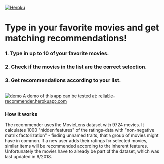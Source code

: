 [![Heroku](https://github.com/dhalenok/pyheroku-badge/raw/master/img/deployed.svg)](https://reliable-recommender.herokuapp.com)
# Type in your favorite movies and get matching recommendations!
### 1. Type in up to 10 of your favorite movies.
### 2. Check if the movies in the list are the correct selection.
### 3. Get recommendations according to your list.
\
[![demo](./img/reliable-recommender.gif)](https://reliable-recommender.herokuapp.com)
A demo of this app can be tested at: [reliable-recommender.herokuapp.com](https://reliable-recommender.herokuapp.com)

### How it works
The recommender uses the MovieLens dataset with 9724 movies.
It calculates 1000 "hidden features" of the ratings-data with "non-negative matrix factorization" - finding unnamed traits, that a group of movies might have in common. If a new user adds their ratings for selected movies, similar items will be recommended according to the inherent features. Unfortunately the movies have to already be part of the dataset, which was last updated in 9/2018.


